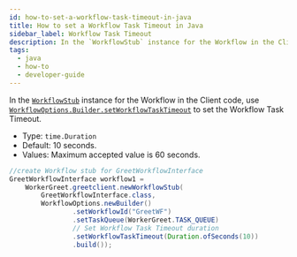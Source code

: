 ```yaml
---
id: how-to-set-a-workflow-task-timeout-in-java
title: How to set a Workflow Task Timeout in Java
sidebar_label: Workflow Task Timeout
description: In the `WorkflowStub` instance for the Workflow in the Client code, use `WorkflowOptions.Builder.setWorkflowTaskTimeout​` to set the Workflow Task Timeout.
tags:
  - java
  - how-to
  - developer-guide
---
```


In the [`WorkflowStub`](https://www.javadoc.io/doc/io.temporal/temporal-sdk/latest/io/temporal/client/WorkflowStub.html) instance for the Workflow in the Client code, use [`WorkflowOptions.Builder.setWorkflowTaskTimeout`](https://www.javadoc.io/doc/io.temporal/temporal-sdk/latest/io/temporal/client/WorkflowOptions.Builder.html) to set the Workflow Task Timeout.

- Type: `time.Duration`
- Default: 10 seconds.
- Values: Maximum accepted value is 60 seconds.

```java
//create Workflow stub for GreetWorkflowInterface
GreetWorkflowInterface workflow1 =
    WorkerGreet.greetclient.newWorkflowStub(
        GreetWorkflowInterface.class,
        WorkflowOptions.newBuilder()
                .setWorkflowId("GreetWF")
                .setTaskQueue(WorkerGreet.TASK_QUEUE)
                // Set Workflow Task Timeout duration
                .setWorkflowTaskTimeout(Duration.ofSeconds(10))
                .build());
```
